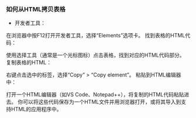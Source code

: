 ### 如何从HTML拷贝表格

- 开发者工具：

在浏览器中按F12打开开发者工具，选择“Elements”选项卡。
找到表格的HTML代码：

使用选择工具（通常是一个光标图标）点击表格，找到对应的HTML代码部分。
复制表格的HTML：

右键点击选中的<table>标签，选择“Copy” > “Copy element”。
粘贴到HTML编辑器中：

打开一个HTML编辑器（如VS Code、Notepad++），将复制的HTML代码粘贴进去。
你可以将这些代码保存为一个HTML文件并用浏览器打开，或将其导入到支持HTML的应用程序中。
